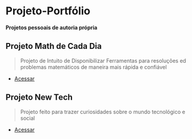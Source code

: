 # Projeto-Portfólio

__Projetos pessoais de autoria própria__

## Projeto Math de Cada Dia
> Projeto de Intuito de Disponibilizar Ferramentas para resoluções ed problemas matemáticos de maneira mais rápida e confiável
* [Acessar](https://ezequiellsantos.github.io/Projetos/projeto-math/math.html)

## Projeto New Tech
> Projeto feito para trazer curiosidades sobre o mundo tecnológico e social
* [Acessar](https://ezequiellsantos.github.io/Projetos/projeto-newtech/index.html)
